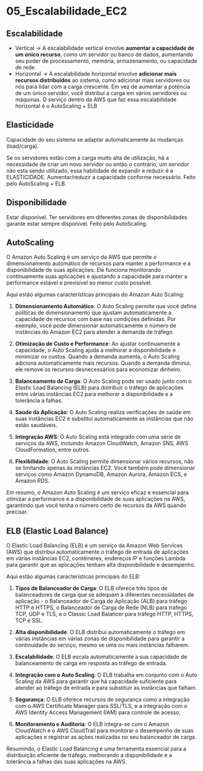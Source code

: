 # 05_Escalabilidade_EC2

## Escalabilidade

- Vertical → A escalabilidade vertical envolve **aumentar a capacidade de um único recurso**, como um servidor ou banco de dados, aumentando seu poder de processamento, memória, armazenamento, ou capacidade de rede.
- Horizontal → A escalabilidade horizontal envolve **adicionar mais recursos distribuídos** ao sistema, como adicionar mais servidores ou nós para lidar com a carga crescente. Em vez de aumentar a potência de um único servidor, você distribui a carga em vários servidores ou máquinas. O serviço dentro da AWS que faz essa escalabilidade horizontal é o AutoScaling + ELB

## Elasticidade

Capacidade do seu sistema se adaptar automaticamente às mudanças (load/carga).

Se os servidores estão com a carga muito alta de utilização, há a necessidade de criar um novo servidor ou então o contrário, um servidor não esta sendo utilizado, essa habilidade de expandir e reduzir é a ELASTICIDADE. Aumentar/reduzir a capacidade conforme necessário. Feito pelo AutoScaling + ELB.

## Disponibilidade

Estar disponível. Ter servidores em diferentes zonas de disponibilidades garante estar sempre disponível. Feito pelo AutoScaling.

## AutoScaling

O Amazon Auto Scaling é um serviço da AWS que permite o dimensionamento automático de recursos para manter a performance e a disponibilidade de suas aplicações. Ele funciona monitorando continuamente suas aplicações e ajustando a capacidade para manter a performance estável e previsível ao menor custo possível.

Aqui estão algumas características principais do Amazon Auto Scaling:

1. **Dimensionamento Automático**: O Auto Scaling permite que você defina políticas de dimensionamento que ajustam automaticamente a capacidade de recursos com base nas condições definidas. Por exemplo, você pode dimensionar automaticamente o número de instâncias do Amazon EC2 para atender à demanda de tráfego.
    
2. **Otimização de Custo e Performance**: Ao ajustar continuamente a capacidade, o Auto Scaling ajuda a melhorar a disponibilidade e minimizar os custos. Quando a demanda aumenta, o Auto Scaling adiciona automaticamente mais recursos. Quando a demanda diminui, ele remove os recursos desnecessários para economizar dinheiro.
    
3. **Balanceamento de Carga**: O Auto Scaling pode ser usado junto com o Elastic Load Balancing (ELB) para distribuir o tráfego de aplicações entre várias instâncias EC2 para melhorar a disponibilidade e a tolerância a falhas.
    
4. **Saúde da Aplicação**: O Auto Scaling realiza verificações de saúde em suas instâncias EC2 e substitui automaticamente as instâncias que não estão saudáveis.
    
5. **Integração AWS**: O Auto Scaling está integrado com uma série de serviços da AWS, incluindo Amazon CloudWatch, Amazon SNS, AWS CloudFormation, entre outros.
    
6. **Flexibilidade**: O Auto Scaling permite dimensionar vários recursos, não se limitando apenas às instâncias EC2. Você também pode dimensionar serviços como Amazon DynamoDB, Amazon Aurora, Amazon ECS, e Amazon RDS.

Em resumo, o Amazon Auto Scaling é um serviço eficaz e essencial para otimizar a performance e a disponibilidade de suas aplicações na AWS, garantindo que você tenha o número certo de recursos da AWS quando precisar.

## ELB (Elastic Load Balance)

O Elastic Load Balancing (ELB) é um serviço da Amazon Web Services (AWS) que distribui automaticamente o tráfego de entrada de aplicações em várias instâncias EC2, contêineres, endereços IP e funções Lambda para garantir que as aplicações tenham alta disponibilidade e desempenho.

Aqui estão algumas características principais do ELB:

1. **Tipos de Balanceador de Carga**: O ELB oferece três tipos de balanceadores de carga que se adequam a diferentes necessidades de aplicação - o Balanceador de Carga de Aplicação (ALB) para tráfego HTTP e HTTPS, o Balanceador de Carga de Rede (NLB) para tráfego TCP, UDP e TLS, e o Classic Load Balancer para tráfego HTTP, HTTPS, TCP e SSL.
    
2. **Alta disponibilidade**: O ELB distribui automaticamente o tráfego em várias instâncias em várias zonas de disponibilidade para garantir a continuidade do serviço, mesmo se uma ou mais instâncias falharem.
    
3. **Escalabilidade**: O ELB escala automaticamente a sua capacidade de balanceamento de carga em resposta ao tráfego de entrada.
    
4. **Integração com o Auto Scaling**: O ELB trabalha em conjunto com o Auto Scaling da AWS para garantir que há capacidade suficiente para atender ao tráfego de entrada e para substituir as instâncias que falham.
    
5. **Segurança**: O ELB oferece recursos de segurança como a integração com o AWS Certificate Manager para SSL/TLS, e a integração com o AWS Identity Access Management (IAM) para controle de acesso.
    
6. **Monitoramento e Auditoria**: O ELB integra-se com o Amazon CloudWatch e o AWS CloudTrail para monitorar o desempenho de suas aplicações e registrar as ações realizadas no seu balanceador de carga.
    
Resumindo, o Elastic Load Balancing é uma ferramenta essencial para a distribuição eficiente de tráfego, melhorando a disponibilidade e a tolerância a falhas das suas aplicações na AWS.